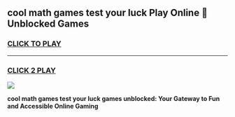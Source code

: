
## cool math games test your luck Play Online 👋 Unblocked Games
<h3>
<a href="https://news.freeplayer.one?title=cool_math_games_test_your_luck&ref=17CMG">CLICK TO PLAY</a></h3>
<hr>

<h3>
<a href="https://news.freeplayer.one?title=cool_math_games_test_your_luck&ref=17CMG">CLICK 2 PLAY</a>
  
</h3>

<a href="https://news.freeplayer.one?title=cool_math_games_test_your_luck&ref=17CMG/"><img src="https://clearcache.store/games.png"></a>


**cool math games test your luck games unblocked: Your Gateway to Fun and Accessible Online Gaming**
